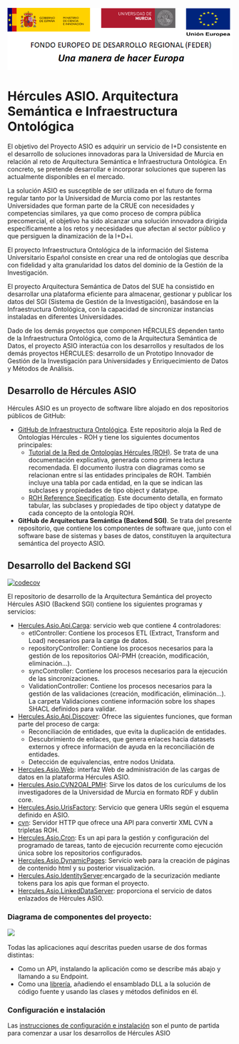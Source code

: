 ![](./Docs/media/CabeceraDocumentosMD.png)

# Hércules ASIO. Arquitectura Semántica e Infraestructura Ontológica

El objetivo del Proyecto ASIO es adquirir un servicio de I+D consistente en el desarrollo de soluciones innovadoras para la Universidad de Murcia en relación al reto de Arquitectura Semántica e Infraestructura Ontológica. En concreto, se pretende desarrollar e incorporar soluciones que superen las actualmente disponibles en el mercado.

La solución ASIO es susceptible de ser utilizada en el futuro de forma regular tanto por la Universidad de Murcia como por las restantes Universidades que forman parte de la CRUE con necesidades y competencias similares, ya que como proceso de compra pública precomercial, el objetivo ha sido alcanzar una solución innovadora dirigida específicamente a los retos y necesidades que afectan al sector público y que persiguen la dinamización de la I+D+i.

El proyecto Infraestructura Ontológica de la información del Sistema Universitario Español consiste en crear una red de ontologías que describa con fidelidad y alta granularidad los datos del dominio de la Gestión de la Investigación.

El proyecto Arquitectura Semántica de Datos del SUE ha consistido en desarrollar una plataforma eficiente para almacenar, gestionar y publicar los datos del SGI (Sistema de Gestión de la Investigación), basándose en la Infraestructura Ontológica, con la capacidad de sincronizar instancias instaladas en diferentes Universidades.

Dado de los demás proyectos que componen HÉRCULES dependen tanto de la Infraestructura Ontológica, como de la Arquitectura Semántica de Datos, el proyecto ASIO interactúa con los desarrollos y resultados de los demás proyectos HÉRCULES: desarrollo de un Prototipo Innovador de Gestión de la Investigación para Universidades y Enriquecimiento de Datos y Métodos de Análisis.

## Desarrollo de Hércules ASIO

Hércules ASIO es un proyecto de software libre alojado en dos repositorios públicos de GitHub:

 - [GitHub de Infraestructura Ontológica](https://github.com/HerculesCRUE/GnossDeustoOnto). Este repositorio aloja la Red de Ontologías Hércules - ROH y tiene los siguientes documentos principales: 
   - [Tutorial de la Red de Ontologías Hércules (ROH)](https://github.com/HerculesCRUE/GnossDeustoOnto/tree/master/Documentation). Se   trata de una documentación explicativa, generada como primera lectura recomendada. El documento ilustra con diagramas como se relacionan entre sí las entidades principales de ROH. También incluye una tabla por cada entidad, en la que se indican las subclases y propiedades de tipo object y datatype.
   - [ROH Reference Specification](https://github.com/HerculesCRUE/GnossDeustoOnto/blob/master/Documentation/1-%20OntologyDocumentation.pdf). Este documento   detalla, en formato tabular, las subclases y propiedades de tipo  object y datatype de cada concepto de la ontología ROH. 
 - **GitHub de  Arquitectura Semántica (Backend SGI)**. Se trata del presente repositorio, que contiene los componentes de software que, junto con el software base de sistemas y bases de datos, constituyen la arquitectura semántica del proyecto ASIO.

## Desarrollo del Backend SGI

[![codecov](https://codecov.io/gh/HerculesCRUE/GnossDeustoBackend/branch/master/graph/badge.svg?token=4SONQMD1TI)](https://codecov.io/gh/HerculesCRUE/GnossDeustoBackend)

El repositorio de desarrollo de la Arquitectura Semántica del proyecto Hércules ASIO (Backend SGI) contiene los siguientes programas y servicios:

 - [Hercules.Asio.Api.Carga](https://github.com/HerculesCRUE/GnossDeustoBackend/tree/master/src/Hercules.Asio.Api.Carga): servicio web que contiene 4 controladores:
   - etlController: Contiene los procesos ETL (Extract, Transform and Load) necesarios para la carga de datos.
   - repositoryController: Contiene los procesos necesarios para la gestión de los repositorios OAI-PMH (creación, modificación, eliminación...).
   - syncController: Contiene los procesos necesarios para la ejecución de las sincronizaciones.
   - ValidationController: Contiene los procesos necesarios para la gestión de las validaciones (creación, modificación, eliminación...). La carpeta    Validaciones contiene información sobre los shapes SHACL definidos para validar.
- [Hercules.Asio.Api.Discover](https://github.com/HerculesCRUE/GnossDeustoBackend/tree/master/src/Hercules.Asio.Api.Discover): Ofrece las siguientes funciones, que forman parte del proceso de carga:
   - Reconciliación de entidades, que evita la duplicación de entidades.
   - Descubrimiento de enlaces, que genera enlaces hacia datasets externos y ofrece información de ayuda en la reconciliación de entidades.
   - Detección de equivalencias, entre nodos Unidata.
 - [Hercules.Asio.Web](https://github.com/HerculesCRUE/GnossDeustoBackend/tree/master/src/Hercules.Asio.Web): interfaz Web de administración de las cargas de datos en la plataforma Hércules ASIO.
 - [Hercules.Asio.CVN2OAI_PMH](https://github.com/HerculesCRUE/GnossDeustoBackend/tree/master/src/Hercules.Asio.CVN2OAI_PMH): Sirve los datos de los curículums de los investigadores de la Universidad de Murcia en formato RDF y dublin core.
 - [Hercules.Asio.UrisFactory](https://github.com/HerculesCRUE/GnossDeustoBackend/tree/master/src/Hercules.Asio.UrisFactory): Servicio que genera URIs según el esquema definido en ASIO.
 - [cvn](https://github.com/HerculesCRUE/GnossDeustoBackend/tree/master/src/cvn): Servidor HTTP que ofrece una API para convertir XML CVN a tripletas ROH.
 - [Hercules.Asio.Cron](https://github.com/HerculesCRUE/GnossDeustoBackend/tree/master/src/Hercules.Asio.Cron): Es un api para la gestión y configuración del programado de tareas, tanto de ejecución recurrente como ejecución única sobre los repositorios configurados.
 - [Hercules.Asio.DynamicPages](https://github.com/HerculesCRUE/GnossDeustoBackend/tree/master/src/Hercules.Asio.DinamicPages): Servicio web para la creación de páginas de contenido html y su posterior visualización.
 - [Hercules.Asio.IdentityServer](https://github.com/HerculesCRUE/GnossDeustoBackend/tree/master/src/Hercules.Asio.IdentityServer):encargado de la securización mediante tokens para los apis que forman el proyecto.
 - [Hercules.Asio.LinkedDataServer](https://github.com/HerculesCRUE/GnossDeustoBackend/tree/master/src/Hercules.Asio.LinkedDataServer): proporciona el servicio de datos enlazados de Hércules ASIO.
 
 ### Diagrama de componentes del proyecto:
 

<img src="Docs/media/Hércules ASIO Diagrama de componentes.png" />


Todas las aplicaciones aquí descritas pueden usarse de dos formas distintas: 
  - Como un API, instalando la aplicación como se describe más abajo y llamando a su Endpoint.
  - Como una [librería](https://github.com/HerculesCRUE/GnossDeustoBackend/tree/master/libraries), añadiendo el ensamblado DLL a la solución de código fuente y usando las clases y métodos definidos en él. 
  

### Configuración e instalación

Las [instrucciones de configuración e instalación](https://github.com/HerculesCRUE/GnossDeustoBackend/blob/master/Configuraci%C3%B3n%20e%20Instalaci%C3%B3n.md) son el punto de partida para 
comenzar a usar los desarrollos de Hércules ASIO

